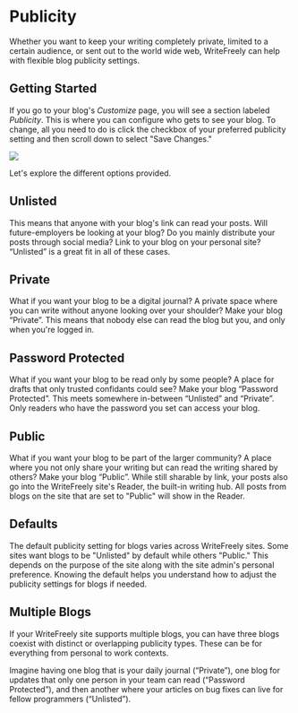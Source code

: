 # Publicity

Whether you want to keep your writing completely private, limited to a certain audience, or sent out to the world wide web, WriteFreely can help with flexible blog publicity settings.

## Getting Started

If you go to your blog's _Customize_ page, you will see a section labeled _Publicity_. This is where you can configure who gets to see your blog. To change, all you need to do is click the checkbox of your preferred publicity setting and then scroll down to select "Save Changes."

![](https://i.snap.as/4eFNafN.png)

Let's explore the different options provided.

## Unlisted

This means that anyone with your blog's link can read your posts. Will future-employers be looking at your blog? Do you mainly distribute your posts through social media? Link to your blog on your personal site? “Unlisted” is a great fit in all of these cases.

## Private

What if you want your blog to be a digital journal? A private space where you can write without anyone looking over your shoulder? Make your blog “Private”. This means that nobody else can read the blog but you, and only when you're logged in.

## Password Protected

What if you want your blog to be read only by some people? A place for drafts that only trusted confidants could see? Make your blog “Password Protected”. This meets somewhere in-between “Unlisted” and “Private”. Only readers who have the password you set can access your blog.

## Public

What if you want your blog to be part of the larger community? A place where you not only share your writing but can read the writing shared by others? Make your blog “Public”. While still sharable by link, your posts also go into the WriteFreely site's Reader, the built-in writing hub. All posts from blogs on the site that are set to "Public" will show in the Reader.

## Defaults

The default publicity setting for blogs varies across WriteFreely sites. Some sites want blogs to be "Unlisted" by default while others "Public." This depends on the purpose of the site along with the site admin's personal preference. Knowing the default helps you understand how to adjust the publicity settings for blogs if needed.

## Multiple Blogs

If your WriteFreely site supports multiple blogs, you can have three blogs coexist with distinct or overlapping publicity types. These can be for everything from personal to work contexts.

Imagine having one blog that is your daily journal (“Private”), one blog for updates that only one person in your team can read (“Password Protected”), and then another where your articles on bug fixes can live for fellow programmers (“Unlisted”).
